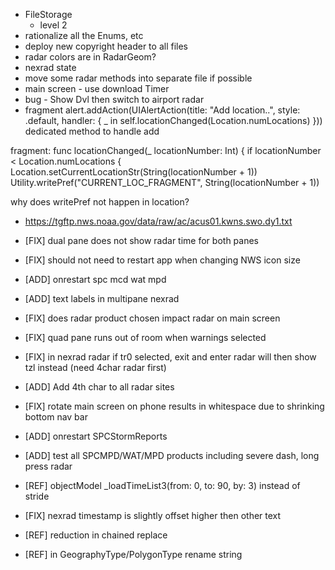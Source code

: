* FileStorage
    - level 2
* rationalize all the Enums, etc
* deploy new copyright header to all files
* radar colors are in RadarGeom?
* nexrad state
* move some radar methods into separate file if possible
* main screen - use download Timer
* bug - Show Dvl then switch to airport radar
* fragment  alert.addAction(UIAlertAction(title: "Add location..", style: .default, handler: { _ in self.locationChanged(Location.numLocations) }))
dedicated method to handle add


fragment:
func locationChanged(_ locationNumber: Int) {
        if locationNumber < Location.numLocations {
            Location.setCurrentLocationStr(String(locationNumber + 1))
            Utility.writePref("CURRENT_LOC_FRAGMENT", String(locationNumber + 1))

why does writePref not happen in location?
* https://tgftp.nws.noaa.gov/data/raw/ac/acus01.kwns.swo.dy1.txt

* [FIX] dual pane does not show radar time for both panes
* [FIX] should not need to restart app when changing NWS icon size
* [ADD] onrestart spc mcd wat mpd
* [ADD] text labels in multipane nexrad
* [FIX] does radar product chosen impact radar on main screen
* [FIX] quad pane runs out of room when warnings selected
* [FIX] in nexrad radar if tr0 selected, exit and enter radar will then show tzl instead (need 4char radar first)
* [ADD] Add 4th char to all radar sites
* [FIX] rotate main screen on phone results in whitespace due to shrinking bottom nav bar
* [ADD] onrestart SPCStormReports
* [ADD] test all SPCMPD/WAT/MPD products including severe dash, long press radar 
* [REF] objectModel _loadTimeList3(from: 0, to: 90, by: 3) instead of stride
* [FIX] nexrad timestamp is slightly offset higher then other text
* [REF] reduction in chained replace
* [REF] in GeographyType/PolygonType rename string
